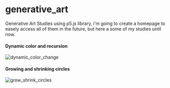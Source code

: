 # generative_art
Generative Art Studies using p5.js library, i'm going to create a homepage to easely access all of them in the future, but here a some of my studies until now.

#### Dynamic color and recursion
![dynamic_color_change](https://media.giphy.com/media/TGze6B4uHZX3yITACU/giphy.gif)

#### Growing and shrinking circles
![grow_shrink_circles](https://media.giphy.com/media/URkYHrgKeevQ6EByZV/giphy.gif)
